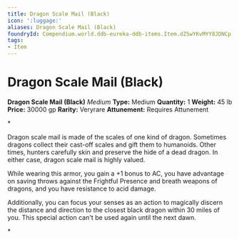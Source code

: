 ```yaml
---
title: Dragon Scale Mail (Black)
icon: ':luggage:'
aliases: Dragon Scale Mail (Black)
foundryId: Compendium.world.ddb-eureka-ddb-items.Item.dZSwYKvMYY8JDNCp
tags:
- Item
---
```


# Dragon Scale Mail (Black)

**Dragon Scale Mail (Black)**
_Medium_
**Type:** Medium
**Quantity:** 1
**Weight:** 45 lb
**Price:** 30000 gp
**Rarity:** Veryrare
**Attunement:** Requires Attunement

*<p>Dragon scale mail is made of the scales of one kind of dragon. Sometimes dragons collect their cast-off scales and gift them to humanoids. Other times, hunters carefully skin and preserve the hide of a dead dragon. In either case, dragon scale mail is highly valued.

While wearing this armor, you gain a +1 bonus to AC, you have advantage on saving throws against the Frightful Presence and breath weapons of dragons, and you have resistance to acid damage.

Additionally, you can focus your senses as an action to magically discern the distance and direction to the closest black dragon within 30 miles of you. This special action can't be used again until the next dawn.</p>*